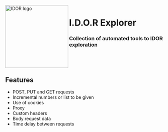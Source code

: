 <img alt="IDOR logo" align="left" width="200" height="200" src="https://github.com/sampzzz/src/blob/master/idor.png">
<h1>I.D.O.R Explorer</h1>

### Collection of automated tools to IDOR exploration</br></br></br></br>
## Features

- POST, PUT and GET requests
- Incremental numbers or list to be given
- Use of cookies
- Proxy
- Custom headers
- Body request data
- Time delay between requests
